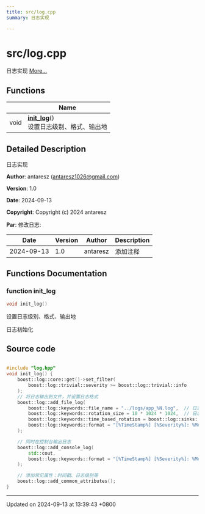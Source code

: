 ```yaml
---
title: src/log.cpp
summary: 日志实现 

---
```


# src/log.cpp

日志实现  [More...](#detailed-description)

## Functions

|                | Name           |
| -------------- | -------------- |
| void | **[init_log](Files/log_8cpp.md#function-init-log)**()<br />设置日志级别、格式、输出地  |

## Detailed Description

日志实现 

**Author**: antaresz ([antaresz1026@gmail.com](mailto:antaresz1026@gmail.com)) 

**Version**: 1.0 

**Date**: 2024-09-13

**Copyright**: Copyright (c) 2024 antaresz

**Par**: 修改日志:


| Date  | Version  | Author  | Description  |
|  -------- | -------- | -------- | -------- |
| 2024-09-13  | 1.0  | antaresz  | 添加注释  |

## Functions Documentation

### function init_log

```cpp
void init_log()
```

设置日志级别、格式、输出地 

日志初始化 




## Source code

```cpp

#include "log.hpp"
void init_log() {
    boost::log::core::get()->set_filter(
        boost::log::trivial::severity >= boost::log::trivial::info
    );
    // 将日志输出到文件，并设置日志格式
    boost::log::add_file_log(
        boost::log::keywords::file_name = "../logs/app_%N.log",  // 日志文件名
        boost::log::keywords::rotation_size = 10 * 1024 * 1024,  // 日志文件大小限制
        boost::log::keywords::time_based_rotation = boost::log::sinks::file::rotation_at_time_point(0, 0, 0),  // 每天新建日志文件
        boost::log::keywords::format = "[%TimeStamp%] [%Severity%]: %Message%"  // 日志输出格式
    );

    // 同时在控制台输出日志
    boost::log::add_console_log(
        std::cout,
        boost::log::keywords::format = "[%TimeStamp%] [%Severity%]: %Message%"
    );

    // 添加常见属性：时间戳、日志级别等
    boost::log::add_common_attributes();
}
```


-------------------------------

Updated on 2024-09-13 at 13:39:43 +0800

